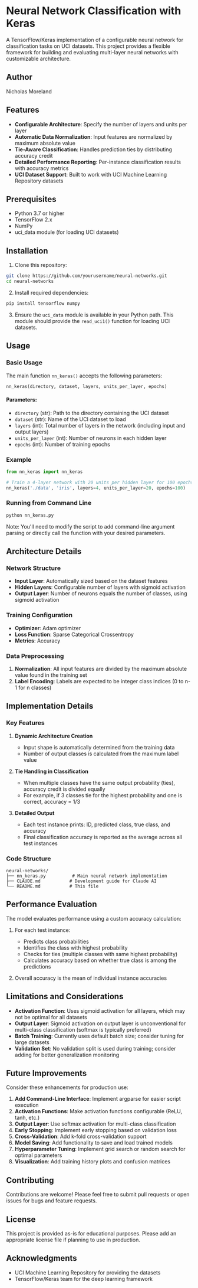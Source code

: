 # Neural Network Classification with Keras

A TensorFlow/Keras implementation of a configurable neural network for classification tasks on UCI datasets. This project provides a flexible framework for building and evaluating multi-layer neural networks with customizable architecture.

## Author
Nicholas Moreland

## Features

- **Configurable Architecture**: Specify the number of layers and units per layer
- **Automatic Data Normalization**: Input features are normalized by maximum absolute value
- **Tie-Aware Classification**: Handles prediction ties by distributing accuracy credit
- **Detailed Performance Reporting**: Per-instance classification results with accuracy metrics
- **UCI Dataset Support**: Built to work with UCI Machine Learning Repository datasets

## Prerequisites

- Python 3.7 or higher
- TensorFlow 2.x
- NumPy
- uci_data module (for loading UCI datasets)

## Installation

1. Clone this repository:
```bash
git clone https://github.com/yourusername/neural-networks.git
cd neural-networks
```

2. Install required dependencies:
```bash
pip install tensorflow numpy
```

3. Ensure the `uci_data` module is available in your Python path. This module should provide the `read_uci1()` function for loading UCI datasets.

## Usage

### Basic Usage

The main function `nn_keras()` accepts the following parameters:

```python
nn_keras(directory, dataset, layers, units_per_layer, epochs)
```

#### Parameters:
- `directory` (str): Path to the directory containing the UCI dataset
- `dataset` (str): Name of the UCI dataset to load
- `layers` (int): Total number of layers in the network (including input and output layers)
- `units_per_layer` (int): Number of neurons in each hidden layer
- `epochs` (int): Number of training epochs

### Example

```python
from nn_keras import nn_keras

# Train a 4-layer network with 20 units per hidden layer for 100 epochs
nn_keras('./data', 'iris', layers=4, units_per_layer=20, epochs=100)
```

### Running from Command Line

```bash
python nn_keras.py
```

Note: You'll need to modify the script to add command-line argument parsing or directly call the function with your desired parameters.

## Architecture Details

### Network Structure
- **Input Layer**: Automatically sized based on the dataset features
- **Hidden Layers**: Configurable number of layers with sigmoid activation
- **Output Layer**: Number of neurons equals the number of classes, using sigmoid activation

### Training Configuration
- **Optimizer**: Adam optimizer
- **Loss Function**: Sparse Categorical Crossentropy
- **Metrics**: Accuracy

### Data Preprocessing
1. **Normalization**: All input features are divided by the maximum absolute value found in the training set
2. **Label Encoding**: Labels are expected to be integer class indices (0 to n-1 for n classes)

## Implementation Details

### Key Features

1. **Dynamic Architecture Creation**
   - Input shape is automatically determined from the training data
   - Number of output classes is calculated from the maximum label value

2. **Tie Handling in Classification**
   - When multiple classes have the same output probability (ties), accuracy credit is divided equally
   - For example, if 3 classes tie for the highest probability and one is correct, accuracy = 1/3

3. **Detailed Output**
   - Each test instance prints: ID, predicted class, true class, and accuracy
   - Final classification accuracy is reported as the average across all test instances

### Code Structure

```
neural-networks/
├── nn_keras.py          # Main neural network implementation
├── CLAUDE.md           # Development guide for Claude AI
└── README.md           # This file
```

## Performance Evaluation

The model evaluates performance using a custom accuracy calculation:

1. For each test instance:
   - Predicts class probabilities
   - Identifies the class with highest probability
   - Checks for ties (multiple classes with same highest probability)
   - Calculates accuracy based on whether true class is among the predictions

2. Overall accuracy is the mean of individual instance accuracies

## Limitations and Considerations

- **Activation Function**: Uses sigmoid activation for all layers, which may not be optimal for all datasets
- **Output Layer**: Sigmoid activation on output layer is unconventional for multi-class classification (softmax is typically preferred)
- **Batch Training**: Currently uses default batch size; consider tuning for large datasets
- **Validation Set**: No validation split is used during training; consider adding for better generalization monitoring

## Future Improvements

Consider these enhancements for production use:

1. **Add Command-Line Interface**: Implement argparse for easier script execution
2. **Activation Functions**: Make activation functions configurable (ReLU, tanh, etc.)
3. **Output Layer**: Use softmax activation for multi-class classification
4. **Early Stopping**: Implement early stopping based on validation loss
5. **Cross-Validation**: Add k-fold cross-validation support
6. **Model Saving**: Add functionality to save and load trained models
7. **Hyperparameter Tuning**: Implement grid search or random search for optimal parameters
8. **Visualization**: Add training history plots and confusion matrices

## Contributing

Contributions are welcome! Please feel free to submit pull requests or open issues for bugs and feature requests.

## License

This project is provided as-is for educational purposes. Please add an appropriate license file if planning to use in production.

## Acknowledgments

- UCI Machine Learning Repository for providing the datasets
- TensorFlow/Keras team for the deep learning framework